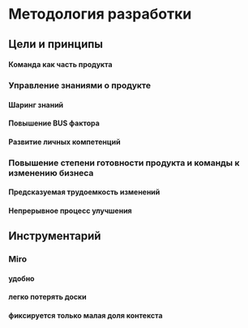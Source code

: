 # Методология разработки
## Цели и принципы
#### Команда как часть продукта
### Управление знаниями о продукте
#### Шаринг знаний
#### Повышение BUS фактора
#### Развитие личных компетенций
### Повышение степени готовности продукта и команды к изменению бизнеса
#### Предсказуемая трудоемкость изменений
#### Непрерывное процесс улучшения
## Инструментарий
### Miro 
#### удобно
#### легко потерять доски
#### фиксируется только малая доля контекста
